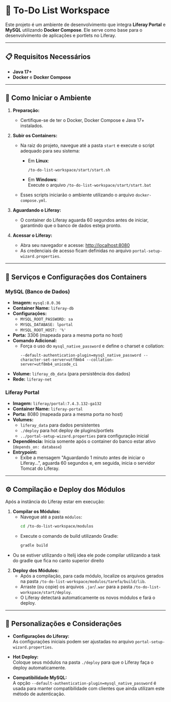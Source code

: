 # 📝 To-Do List Workspace

Este projeto é um ambiente de desenvolvimento que integra **Liferay Portal** e **MySQL** utilizando **Docker Compose**. Ele serve como base para o desenvolvimento de aplicações e portlets no Liferay.

---

## 📋 Requisitos Necessários

- **Java 17+**
- **Docker** e **Docker Compose**

---

## 🚀 Como Iniciar o Ambiente

1. **Preparação:**
   - Certifique-se de ter o Docker, Docker Compose e Java 17+  instalados.

2. **Subir os Containers:**
   - Na raiz do projeto, navegue até a pasta `start` e execute o script adequado para seu sistema:
     - Em **Linux**:  
       ```bash
       /to-do-list-workspace/start/start.sh
       ```
     - Em **Windows**:  
       Execute o arquivo `/to-do-list-workspace/start/start.bat`

   - Esses scripts iniciarão o ambiente utilizando o arquivo `docker-compose.yml`.

3. **Aguardando o Liferay:**
   - O container do Liferay aguarda 60 segundos antes de iniciar, garantindo que o banco de dados esteja pronto.

4. **Acessar o Liferay:**
   - Abra seu navegador e acesse: [http://localhost:8080](http://localhost:8080)
   - As credenciais de acesso ficam definidas no arquivo `portal-setup-wizard.properties`.

---

## 🐳 Serviços e Configurações dos Containers

### MySQL (Banco de Dados)
- **Imagem:** `mysql:8.0.36`
- **Container Name:** `liferay-db`
- **Configurações:**
  - `MYSQL_ROOT_PASSWORD: sa`
  - `MYSQL_DATABASE: lportal`
  - `MYSQL_ROOT_HOST: '%'`
- **Porta:** 3306 (mapeada para a mesma porta no host)
- **Comando Adicional:**
  - Força o uso do `mysql_native_password` e define o charset e collation:
    ```
    --default-authentication-plugin=mysql_native_password --character-set-server=utf8mb4 --collation-server=utf8mb4_unicode_ci
    ```
- **Volume:** `liferay_db_data` (para persistência dos dados)
- **Rede:** `liferay-net`

### Liferay Portal
- **Imagem:** `liferay/portal:7.4.3.132-ga132`
- **Container Name:** `liferay-portal`
- **Porta:** 8080 (mapeada para a mesma porta no host)
- **Volumes:**
  - `liferay_data` para dados persistentes
  - `./deploy` para hot deploy de plugins/portlets
  - `../portal-setup-wizard.properties` para configuração inicial
- **Dependência:** Inicia somente após o container do banco estar ativo (`depends_on: database`)
- **Entrypoint:**
  - Exibe a mensagem "Aguardando 1 minuto antes de iniciar o Liferay...", aguarda 60 segundos e, em seguida, inicia o servidor Tomcat do Liferay.

---

## ⚙️ Compilação e Deploy dos Módulos

Após a instância do Liferay estar em execução:

1. **Compilar os Módulos:**
   - Navegue até a pasta `módulos`:
     ```bash
     cd /to-do-list-workspace/modulos
     ```
   - Execute o comando de build utilizando Gradle:
     ```bash
     gradle build
     ```
  - Ou se estiver utilizando o Itelij idea ele pode compilar utilizando a task do gradle que fica no canto superior direito
2. **Deploy dos Módulos:**
   - Após a compilação, para cada módulo, localize os arquivos gerados na pasta `/to-do-list-workspace/modulos/tarefa/build/lib`.
   - Arraste (ou copie) os arquivos `.jar`/`.war` para a pasta `/to-do-list-workspace/start/deploy`.
   - O Liferay detectará automaticamente os novos módulos e fará o deploy.

---

## 🔧 Personalizações e Considerações

- **Configurações do Liferay:**  
  As configurações iniciais podem ser ajustadas no arquivo `portal-setup-wizard.properties`.

- **Hot Deploy:**  
  Coloque seus módulos na pasta `./deploy` para que o Liferay faça o deploy automaticamente.

- **Compatibilidade MySQL:**  
  A opção `--default-authentication-plugin=mysql_native_password` é usada para manter compatibilidade com clientes que ainda utilizam este método de autenticação.



